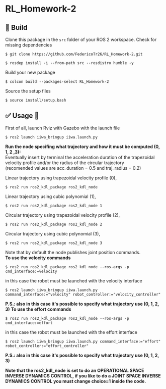 # RL_Homework-2

## :hammer: Build

Clone this package in the `src` folder of your ROS 2 workspace. Check for missing dependencies
```
$ git clone https://github.com/FedericoTr26/RL_Homework-2.git
```
```
$ rosdep install -i --from-path src --rosdistro humble -y
```
Build your new package

```
$ colcon build --packages-select RL_Homework-2
```
Source the setup files

```
$ source install/setup.bash
```
## :white_check_mark: Usage 🤖
First of all, launch Rviz with Gazebo with the launch file
```
$ ros2 launch iiwa_bringup iiwa.launch.py
```

**Run the node specifing what trajectory and how it must be computed (0, 1, 2 ,3):**  
Eventually insert by terminal the acceleration duration of the trapezoidal velocity profile and/or the radius of the circular trajectory  
(recomended values are acc_duration = 0.5 and traj_radius = 0.2)  
  
Linear trajectory using trapezoidal velocity profile (0),  
```
$ ros2 run ros2_kdl_package ros2_kdl_node
```
Linear trajectory using cubic polynomial (1),  
```
$ ros2 run ros2_kdl_package ros2_kdl_node 1
```
Circular trajectory using trapezoidal velocity profile (2),  
```
$ ros2 run ros2_kdl_package ros2_kdl_node 2
```
Circular trajectory using cubic polynomial (3),  
```
$ ros2 run ros2_kdl_package ros2_kdl_node 3
```

Note that by default the node publishes joint position commands.  
**To use the velocity commands**
```
$ ros2 run ros2_kdl_package ros2_kdl_node --ros-args -p cmd_interface:=velocity
```
in this case the robot must be launched with the velocity interface
```
$ ros2 launch iiwa_bringup iiwa.launch.py command_interface:="velocity" robot_controller:="velocity_controller"
```
**P.S.: also in this case it's possible to specify what trajectory use (0, 1, 2, 3)**
**To use the effort commands** 
```
$ ros2 run ros2_kdl_package ros2_kdl_node --ros-args -p cmd_interface:=effort
```
in this case the robot must be launched with the effort interface
```
$ ros2 launch iiwa_bringup iiwa.launch.py command_interface:="effort" robot_controller:="effort_controller"
```
**P.S.: also in this case it's possible to specify what trajectory use (0, 1, 2, 3)**  

**Note that the ros2_kdl_node is set to do an OPERATIONAL SPACE INVERSE DYNAMICS CONTROL, if you like to do a JOINT SPACE INVERSE DYNAMICS CONTROL you must change choice=1 inside the code.**

